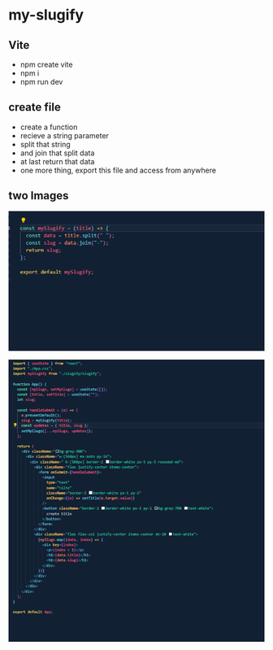 # my-slugify

## Vite

- npm create vite
- npm i
- npm run dev

## create file

- create a function
- recieve a string parameter
- split that string
- and join that split data
- at last return that data
- one more thing, export this file and access from anywhere

## two Images

![Alt text](Screenshot_1.png)

![Alt text](Screenshot_6.png)
